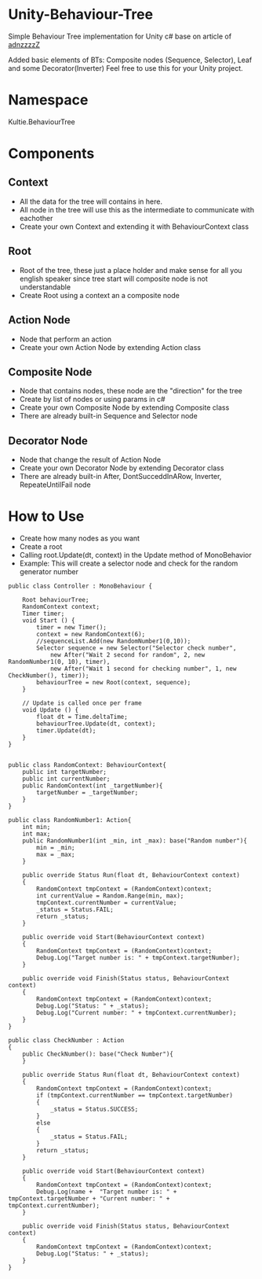 # Unity-Behaviour-Tree
Simple Behaviour Tree implementation for Unity c# base on article of [adnzzzzZ](https://github.com/adnzzzzZ/blog/issues/3)  

Added basic elements of BTs: Composite nodes (Sequence, Selector), Leaf and some Decorator(Inverter)
Feel free to use this for your Unity project.

# Namespace
Kultie.BehaviourTree

# Components
## Context
- All the data for the tree will contains in here.
- All node in the tree will use this as the intermediate to communicate with eachother
- Create your own Context and extending it with BehaviourContext class

## Root
- Root of the tree, these just a place holder and make sense for all you english speaker since tree start will composite node is not understandable
- Create Root using a context an a composite node

## Action Node
- Node that perform an action
- Create your own Action Node by extending Action class

## Composite Node
- Node that contains nodes, these node are the "direction" for the tree
- Create by list of nodes or using params in c#
- Create your own Composite Node by extending Composite class
- There are already built-in Sequence and Selector node


## Decorator Node
- Node that change the result of Action Node
- Create your own Decorator Node by extending Decorator class
- There are already built-in After, DontSucceddInARow, Inverter, RepeateUntilFail node

# How to Use
- Create how many nodes as you want
- Create a root
- Calling root.Update(dt, context) in the Update method of MonoBehavior
- Example: This will create a selector node and check for the random generator number
```
public class Controller : MonoBehaviour {

    Root behaviourTree;
    RandomContext context;
    Timer timer;
	void Start () {
        timer = new Timer();
        context = new RandomContext(6);
        //sequenceList.Add(new RandomNumber1(0,10));
        Selector sequence = new Selector("Selector check number",
            new After("Wait 2 second for random", 2, new RandomNumber1(0, 10), timer),
            new After("Wait 1 second for checking number", 1, new CheckNumber(), timer));
        behaviourTree = new Root(context, sequence);
	}
	
	// Update is called once per frame
	void Update () {
        float dt = Time.deltaTime;
        behaviourTree.Update(dt, context);
        timer.Update(dt);
	}
}


public class RandomContext: BehaviourContext{
    public int targetNumber;
    public int currentNumber;
    public RandomContext(int _targetNumber){
        targetNumber = _targetNumber;
    }
}

public class RandomNumber1: Action{
    int min;
    int max;
    public RandomNumber1(int _min, int _max): base("Random number"){
        min = _min;
        max = _max;
    }

    public override Status Run(float dt, BehaviourContext context)
    {
        RandomContext tmpContext = (RandomContext)context;
        int currentValue = Random.Range(min, max);
        tmpContext.currentNumber = currentValue;
        _status = Status.FAIL;
        return _status;
    }

	public override void Start(BehaviourContext context)
	{
        RandomContext tmpContext = (RandomContext)context;
        Debug.Log("Target number is: " + tmpContext.targetNumber);
	}

	public override void Finish(Status status, BehaviourContext context)
	{
        RandomContext tmpContext = (RandomContext)context;
        Debug.Log("Status: " + _status);
        Debug.Log("Current number: " + tmpContext.currentNumber);
	}
}

public class CheckNumber : Action
{
    public CheckNumber(): base("Check Number"){
    }

    public override Status Run(float dt, BehaviourContext context)
    {
        RandomContext tmpContext = (RandomContext)context;
        if (tmpContext.currentNumber == tmpContext.targetNumber)
        {
            _status = Status.SUCCESS;
        }
        else
        {
            _status = Status.FAIL;
        }
        return _status;
    }

    public override void Start(BehaviourContext context)
    {
        RandomContext tmpContext = (RandomContext)context;
        Debug.Log(name +  "Target number is: " + tmpContext.targetNumber + "Current number: " + tmpContext.currentNumber);
    }

    public override void Finish(Status status, BehaviourContext context)
    {
        RandomContext tmpContext = (RandomContext)context;
        Debug.Log("Status: " + _status);
    }
}
```
